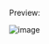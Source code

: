 Preview:

![image](https://github.com/Shoeb1989/Online-Code-Editor/assets/105862964/7abb0772-0213-4fd3-93f7-61d6c46b226e)
